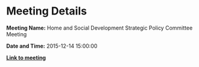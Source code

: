 # Meeting Details

**Meeting Name:** Home and Social Development Strategic Policy Committee Meeting

**Date and Time:** 2015-12-14 15:00:00

**<a href="https://www.limerick.ie/council/whats-on/home-and-social-development-strategic-policy-committee-meeting-1" target="_blank">Link to meeting</a>**

